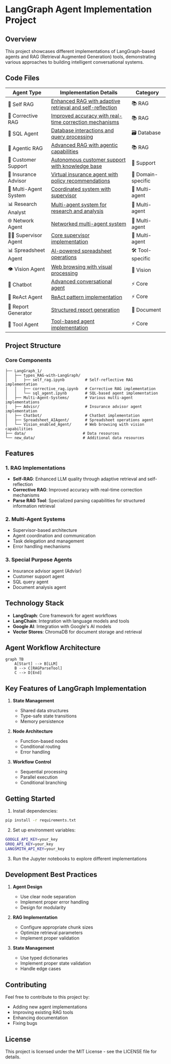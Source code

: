 # LangGraph Agent Implementation Project

## Overview

This project showcases different implementations of LangGraph-based agents and RAG (Retrieval Augmented Generation) tools, demonstrating various approaches to building intelligent conversational systems.

## Code Files

| Agent Type | Implementation Details | Category |
|------------|----------------------|-----------|
| 🤖 Self RAG | [Enhanced RAG with adaptive retrieval and self-reflection](LangGraph_1/types_RAG-with-LangGraph/self_rag.ipynb) | 📚 RAG |
| 🔄 Corrective RAG | [Improved accuracy with real-time correction mechanisms](LangGraph_1/types_RAG-with-LangGraph/corrective_rag.ipynb) | 📚 RAG |
| 💾 SQL Agent | [Database interactions and query processing](LangGraph_1/types_RAG-with-LangGraph/sql_agent.ipynb) | 🗃️ Database |
| 🎯 Agentic RAG | [Advanced RAG with agentic capabilities](LangGraph_1/types_RAG-with-LangGraph/Agentic_rag.ipynb) | 📚 RAG |
| 🎫 Customer Support | [Autonomous customer support with knowledge base](LangGraph_1/types_RAG-with-LangGraph/autonomous_Customer_support_agent.ipynb) | 💁 Support |
| 🏥 Insurance Advisor | [Virtual insurance agent with policy recommendations](LangGraph_1/Advisr/virtual_insurance_agent.ipynb) | 🏢 Domain-specific |
| 👥 Multi-Agent System | [Coordinated system with supervisor](LangGraph_1/Multi-Agent-Systems/multi_agent_supervisor.ipynb) | 🤝 Multi-agent |
| 📊 Research Analyst | [Multi-agent system for research and analysis](LangGraph_1/Multi-Agent-Systems/multiagent-research_analyst.ipynb) | 🤝 Multi-agent |
| 🌐 Network Agent | [Networked multi-agent system](LangGraph_1/Multi-Agent-Systems/network_multiagent_system.ipynb) | 🤝 Multi-agent |
| 👨‍💼 Supervisor Agent | [Core supervisor implementation](LangGraph_1/Multi-Agent-Systems/supervisor_agent.ipynb) | 🤝 Multi-agent |
| 📊 Spreadsheet Agent | [AI-powered spreadsheet operations](LangGraph_1/Spreadsheet_AIAgent/spreadsheet-AIAgent.ipynb) | 🛠️ Tool-specific |
| 👁️ Vision Agent | [Web browsing with visual processing](LangGraph_1/Vision_enabled_Agent/web_browsing_agent.ipynb) | 👀 Vision |
| 💬 Chatbot | [Advanced conversational agent](LangGraph_1/Chatbot/chatbot.ipynb) | ⚡ Core |
| 🤔 ReAct Agent | [ReAct pattern implementation](ReAct_Agent.ipynb) | ⚡ Core |
| 📝 Report Generator | [Structured report generation](structured_report_generation.ipynb) | 📄 Document |
| 🔧 Tool Agent | [Tool-based agent implementation](tool_agent.ipynb) | ⚡ Core |

## Project Structure

### Core Components

```plaintext
├── LangGraph_1/
│   ├── types_RAG-with-LangGraph/
│   │   ├── self_rag.ipynb         # Self-reflective RAG implementation
│   │   ├── corrective_rag.ipynb   # Corrective RAG implementation
│   │   └── sql_agent.ipynb        # SQL-based agent implementation
│   ├── Multi-Agent-Systems/       # Various multi-agent implementations
│   ├── Advisr/                    # Insurance advisor agent implementation
│   ├── Chatbot/                   # Chatbot implementation
│   ├── Spreadsheet_AIAgent/       # Spreadsheet operations agent
│   └── Vision_enabled_Agent/      # Web browsing with vision capabilities
├── data/                         # Data resources
└── new_data/                     # Additional data resources
```

## Features

### 1. RAG Implementations

- **Self-RAG**: Enhanced LLM quality through adaptive retrieval and self-reflection
- **Corrective RAG**: Improved accuracy with real-time correction mechanisms
- **Parse RAG Tool**: Specialized parsing capabilities for structured information retrieval

### 2. Multi-Agent Systems

- Supervisor-based architecture
- Agent coordination and communication
- Task delegation and management
- Error handling mechanisms

### 3. Special Purpose Agents

- Insurance advisor agent (Advisr)
- Customer support agent
- SQL query agent
- Document analysis agent

## Technology Stack

- **LangGraph**: Core framework for agent workflows
- **LangChain**: Integration with language models and tools
- **Google AI**: Integration with Google's AI models
- **Vector Stores**: ChromaDB for document storage and retrieval

## Agent Workflow Architecture

```mermaid
graph TB
    A[Start] --> B[LLM]
    B --> C[RAGParseTool]
    C --> D[End]
```

## Key Features of LangGraph Implementation

1. **State Management**

   - Shared data structures
   - Type-safe state transitions
   - Memory persistence

2. **Node Architecture**

   - Function-based nodes
   - Conditional routing
   - Error handling

3. **Workflow Control**

   - Sequential processing
   - Parallel execution
   - Conditional branching

## Getting Started

1. Install dependencies:

```bash
pip install -r requirements.txt
```

2. Set up environment variables:

```bash
GOOGLE_API_KEY=your_key
GROQ_API_KEY=your_key
LANGSMITH_API_KEY=your_key
```

3. Run the Jupyter notebooks to explore different implementations

## Development Best Practices

1. **Agent Design**

   - Use clear node separation
   - Implement proper error handling
   - Design for modularity

2. **RAG Implementation**

   - Configure appropriate chunk sizes
   - Optimize retrieval parameters
   - Implement proper validation

3. **State Management**

   - Use typed dictionaries
   - Implement proper state validation
   - Handle edge cases

## Contributing

Feel free to contribute to this project by:

- Adding new agent implementations
- Improving existing RAG tools
- Enhancing documentation
- Fixing bugs

## License

This project is licensed under the MIT License - see the LICENSE file for details.

